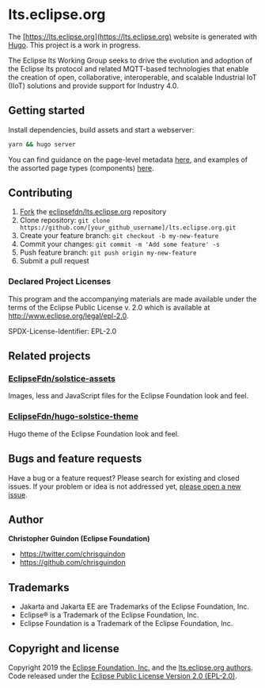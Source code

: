 # lts.eclipse.org

The [https://lts.eclipse.org](https://lts.eclipse.org) website is generated with [Hugo](https://gohugo.io/documentation/). This project is a work in progress. 

The Eclipse lts Working Group seeks to drive the evolution and adoption of the Eclipse lts protocol and related MQTT-based technologies that enable the creation of open, collaborative, interoperable, and scalable Industrial IoT (IIoT) solutions and provide support for Industry 4.0.

## Getting started

Install dependencies, build assets and start a webserver:

```bash
yarn && hugo server
```

You can find guidance on the page-level metadata [here](https://eclipsefdn.github.io/hugo-solstice-theme/), and examples of the assorted page types (components) [here](https://eclipsefdn.github.io/hugo-solstice-theme/components/).

## Contributing

1. [Fork](https://help.github.com/articles/fork-a-repo/) the [eclipsefdn/lts.eclipse.org](https://github.com/eclipsefdn/lts.eclipse.org) repository
2. Clone repository: `git clone https://github.com/[your_github_username]/lts.eclipse.org.git`
3. Create your feature branch: `git checkout -b my-new-feature`
4. Commit your changes: `git commit -m 'Add some feature' -s`
5. Push feature branch: `git push origin my-new-feature`
6. Submit a pull request

### Declared Project Licenses

This program and the accompanying materials are made available under the terms
of the Eclipse Public License v. 2.0 which is available at
http://www.eclipse.org/legal/epl-2.0.

SPDX-License-Identifier: EPL-2.0

## Related projects

### [EclipseFdn/solstice-assets](https://github.com/EclipseFdn/solstice-assets)

Images, less and JavaScript files for the Eclipse Foundation look and feel.

### [EclipseFdn/hugo-solstice-theme](https://github.com/EclipseFdn/hugo-solstice-theme)

Hugo theme of the Eclipse Foundation look and feel. 

## Bugs and feature requests

Have a bug or a feature request? Please search for existing and closed issues. If your problem or idea is not addressed yet, [please open a new issue](https://github.com/eclipsefdn/lts.eclipse.org/issues/new).

## Author

**Christopher Guindon (Eclipse Foundation)**

- <https://twitter.com/chrisguindon>
- <https://github.com/chrisguindon>

## Trademarks

* Jakarta and Jakarta EE are Trademarks of the Eclipse Foundation, Inc.
* Eclipse® is a Trademark of the Eclipse Foundation, Inc.
* Eclipse Foundation is a Trademark of the Eclipse Foundation, Inc.

## Copyright and license

Copyright 2019 the [Eclipse Foundation, Inc.](https://www.eclipse.org) and the [lts.eclipse.org authors](https://github.com/eclipsefdn/lts.eclipse.org/graphs/contributors). Code released under the [Eclipse Public License Version 2.0 (EPL-2.0)](https://github.com/eclipsefdn/lts.eclipse.org/blob/src/LICENSE).
